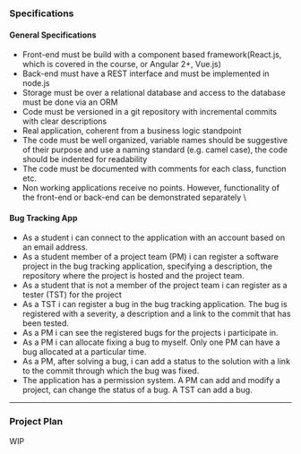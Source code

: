 ### Specifications
#### General Specifications
- Front-end must be build with a component based framework(React.js, which is covered in the course, or Angular 2+, Vue.js)
- Back-end must have a REST interface and must be implemented in node.js
- Storage must be over a relational database and access to the database must be done via an ORM
- Code must be versioned in a git repository with incremental commits with clear descriptions
- Real application, coherent from a business logic standpoint
- The code must be well organized, variable names should be suggestive of their purpose and use a naming standard (e.g. camel case), the code should be indented for readability
- The code must be documented with comments for each class, function etc.
- Non working applications receive no points. However, functionality of the front-end or back-end can be demonstrated separately
\
#### Bug Tracking App
- As a student i can connect to the application with an account based on an email address.
- As a student member of a project team (PM) i can register a software project in the bug tracking application, specifying a description, the repository where the project is hosted and the project team.
- As a student that is not a member of the project team i can register as a tester (TST) for the project
- As a TST i can register a bug in the bug tracking application. The bug is registered with a severity, a description and a link to the commit that has been tested.
- As a PM i can see the registered bugs for the projects i participate in.
- As a PM i can allocate fixing a bug to myself. Only one PM can have a bug allocated at a particular time.
- As a PM, after solving a bug, i can add a status to the solution with a link to the commit through which the bug was fixed.
- The application has  a permission system. A PM can add and modify a project, can change the status of a bug. A TST can add a bug.
---
### Project Plan
WIP